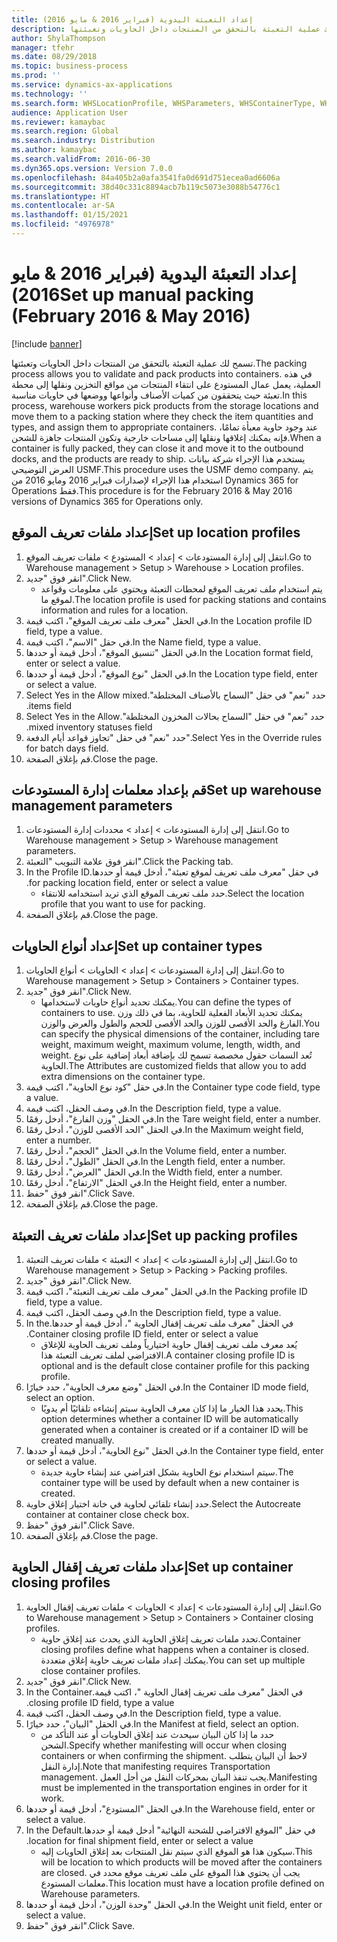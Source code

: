 ```yaml
---
title: إعداد التعبئة اليدوية (فبراير 2016 & مايو 2016)
description: تسمح لك عملية التعبئة بالتحقق من المنتجات داخل الحاويات وتعبئتها.
author: ShylaThompson
manager: tfehr
ms.date: 08/29/2018
ms.topic: business-process
ms.prod: ''
ms.service: dynamics-ax-applications
ms.technology: ''
ms.search.form: WHSLocationProfile, WHSParameters, WHSContainerType, WHSPackProfile, WHSCloseContainerProfile, InventLocationIdLookup, UnitOfMeasureLookup
audience: Application User
ms.reviewer: kamaybac
ms.search.region: Global
ms.search.industry: Distribution
ms.author: kamaybac
ms.search.validFrom: 2016-06-30
ms.dyn365.ops.version: Version 7.0.0
ms.openlocfilehash: 84a405b2a0afa3541fa0d691d751ecea0ad6606a
ms.sourcegitcommit: 38d40c331c8894acb7b119c5073e3088b54776c1
ms.translationtype: HT
ms.contentlocale: ar-SA
ms.lasthandoff: 01/15/2021
ms.locfileid: "4976978"
---
```

# <a name="set-up-manual-packing-february-2016--may-2016"></a><span data-ttu-id="aaa29-103">إعداد التعبئة اليدوية (فبراير 2016 & مايو 2016)</span><span class="sxs-lookup"><span data-stu-id="aaa29-103">Set up manual packing (February 2016 & May 2016)</span></span>

[!include [banner](../../includes/banner.md)]

<span data-ttu-id="aaa29-104">تسمح لك عملية التعبئة بالتحقق من المنتجات داخل الحاويات وتعبئتها.</span><span class="sxs-lookup"><span data-stu-id="aaa29-104">The packing process allows you to validate and pack products into containers.</span></span> <span data-ttu-id="aaa29-105">في هذه العملية، يعمل عمال المستودع على انتقاء المنتجات من مواقع التخزين ونقلها إلى محطة تعبئة حيث يتحققون من كميات الأصناف وأنواعها ووضعها في حاويات مناسبة.</span><span class="sxs-lookup"><span data-stu-id="aaa29-105">In this process, warehouse workers pick products from the storage locations and move them to a packing station where they check the item quantities and types, and assign them to appropriate containers.</span></span> <span data-ttu-id="aaa29-106">عند وجود حاوية معبأة تمامًا، فإنه يمكنك إغلاقها ونقلها إلى مساحات خارجية وتكون المنتجات جاهزة للشحن.</span><span class="sxs-lookup"><span data-stu-id="aaa29-106">When a container is fully packed, they can close it and move it to the outbound docks, and the products are ready to ship.</span></span> <span data-ttu-id="aaa29-107">يستخدم هذا الإجراء شركة بيانات العرض التوضيحي USMF.</span><span class="sxs-lookup"><span data-stu-id="aaa29-107">This procedure uses the USMF demo company.</span></span> <span data-ttu-id="aaa29-108">يتم استخدام هذا الإجراء لإصدارات فبراير 2016 ومايو 2016 من Dynamics 365 for Operations فقط.</span><span class="sxs-lookup"><span data-stu-id="aaa29-108">This procedure is for the February 2016 & May 2016 versions of Dynamics 365 for Operations only.</span></span>


## <a name="set-up-location-profiles"></a><span data-ttu-id="aaa29-109">إعداد ملفات تعريف الموقع</span><span class="sxs-lookup"><span data-stu-id="aaa29-109">Set up location profiles</span></span>
1. <span data-ttu-id="aaa29-110">انتقل إلى إدارة المستودعات‬ > إعداد > المستودع > ملفات تعريف الموقع‬.</span><span class="sxs-lookup"><span data-stu-id="aaa29-110">Go to Warehouse management > Setup > Warehouse > Location profiles.</span></span>
2. <span data-ttu-id="aaa29-111">انقر فوق "جديد".</span><span class="sxs-lookup"><span data-stu-id="aaa29-111">Click New.</span></span>
    * <span data-ttu-id="aaa29-112">يتم استخدام ملف تعريف الموقع لمحطات التعبئة ويحتوي على معلومات وقواعد لموقع ما.</span><span class="sxs-lookup"><span data-stu-id="aaa29-112">The location profile is used for packing stations and contains information and rules for a location.</span></span>  
3. <span data-ttu-id="aaa29-113">في الحقل "معرف ملف تعريف الموقع"، اكتب قيمة.</span><span class="sxs-lookup"><span data-stu-id="aaa29-113">In the Location profile ID field, type a value.</span></span>
4. <span data-ttu-id="aaa29-114">في حقل "الاسم"، اكتب قيمة.</span><span class="sxs-lookup"><span data-stu-id="aaa29-114">In the Name field, type a value.</span></span>
5. <span data-ttu-id="aaa29-115">في الحقل "تنسيق الموقع"، أدخل قيمة أو حددها.</span><span class="sxs-lookup"><span data-stu-id="aaa29-115">In the Location format field, enter or select a value.</span></span>
6. <span data-ttu-id="aaa29-116">في الحقل "نوع الموقع‬"، أدخل قيمة أو حددها.</span><span class="sxs-lookup"><span data-stu-id="aaa29-116">In the Location type field, enter or select a value.</span></span>
7. <span data-ttu-id="aaa29-117">حدد "نعم" في حقل "‏‫‏‫السماح بالأصناف المختلطة".</span><span class="sxs-lookup"><span data-stu-id="aaa29-117">Select Yes in the Allow mixed items field.</span></span>
8. <span data-ttu-id="aaa29-118">حدد "نعم" في حقل "‏‫‏‫السماح بحالات المخزون المختلطة".</span><span class="sxs-lookup"><span data-stu-id="aaa29-118">Select Yes in the Allow mixed  inventory statuses field.</span></span>
9. <span data-ttu-id="aaa29-119">حدد "نعم" في حقل "تجاوز قواعد أيام الدفعة".</span><span class="sxs-lookup"><span data-stu-id="aaa29-119">Select Yes in the Override rules for batch days field.</span></span>
10. <span data-ttu-id="aaa29-120">قم بإغلاق الصفحة.</span><span class="sxs-lookup"><span data-stu-id="aaa29-120">Close the page.</span></span>

## <a name="set-up-warehouse-management-parameters"></a><span data-ttu-id="aaa29-121">قم بإعداد معلمات إدارة المستودعات</span><span class="sxs-lookup"><span data-stu-id="aaa29-121">Set up warehouse management parameters</span></span> 
1. <span data-ttu-id="aaa29-122">انتقل إلى إدارة المستودعات > إعداد‬ > محددات إدارة المستودعات.</span><span class="sxs-lookup"><span data-stu-id="aaa29-122">Go to Warehouse management > Setup > Warehouse management parameters.</span></span>
2. <span data-ttu-id="aaa29-123">انقر فوق علامة التبويب "التعبئة".</span><span class="sxs-lookup"><span data-stu-id="aaa29-123">Click the Packing tab.</span></span>
3. <span data-ttu-id="aaa29-124">في حقل "‏‫معرف ملف تعريف لموقع تعبئة"، أدخل قيمة أو حددها.</span><span class="sxs-lookup"><span data-stu-id="aaa29-124">In the Profile ID for packing location field, enter or select a value.</span></span>
    * <span data-ttu-id="aaa29-125">حدد ملف تعريف الموقع الذي تريد استخدامه للانتقاء.</span><span class="sxs-lookup"><span data-stu-id="aaa29-125">Select the location profile that you want to use for packing.</span></span>  
4. <span data-ttu-id="aaa29-126">قم بإغلاق الصفحة.</span><span class="sxs-lookup"><span data-stu-id="aaa29-126">Close the page.</span></span>

## <a name="set-up-container-types"></a><span data-ttu-id="aaa29-127">إعداد أنواع الحاويات</span><span class="sxs-lookup"><span data-stu-id="aaa29-127">Set up container types</span></span>
1. <span data-ttu-id="aaa29-128">انتقل إلى إدارة المستودعات > إعداد > الحاويات > أنواع الحاويات.</span><span class="sxs-lookup"><span data-stu-id="aaa29-128">Go to Warehouse management > Setup > Containers > Container types.</span></span>
2. <span data-ttu-id="aaa29-129">انقر فوق "جديد".</span><span class="sxs-lookup"><span data-stu-id="aaa29-129">Click New.</span></span>
    * <span data-ttu-id="aaa29-130">يمكنك تحديد أنواع حاويات لاستخدامها.</span><span class="sxs-lookup"><span data-stu-id="aaa29-130">You can define the types of containers to use.</span></span> <span data-ttu-id="aaa29-131">يمكنك تحديد الأبعاد الفعلية للحاوية، بما في ذلك وزن الفارغ والحد الأقصى للوزن والحد الأقصى للحجم والطول والعرض والوزن.</span><span class="sxs-lookup"><span data-stu-id="aaa29-131">You can specify the physical dimensions of the container, including tare weight, maximum weight, maximum volume, length, width, and weight.</span></span>  <span data-ttu-id="aaa29-132">تُعد السمات حقول مخصصة تسمح لك بإضافة أبعاد إضافية على نوع الحاوية.</span><span class="sxs-lookup"><span data-stu-id="aaa29-132">The Attributes are customized fields that allow you to add extra dimensions on the container type.</span></span>     
3. <span data-ttu-id="aaa29-133">في حقل "كود نوع الحاوية"، اكتب قيمة.</span><span class="sxs-lookup"><span data-stu-id="aaa29-133">In the Container type code field, type a value.</span></span>
4. <span data-ttu-id="aaa29-134">في وصف الحقل، اكتب قيمة.</span><span class="sxs-lookup"><span data-stu-id="aaa29-134">In the Description field, type a value.</span></span>
5. <span data-ttu-id="aaa29-135">في الحقل "وزن الفارغ‬"، أدخل رقمًا.</span><span class="sxs-lookup"><span data-stu-id="aaa29-135">In the Tare weight field, enter a number.</span></span>
6. <span data-ttu-id="aaa29-136">في الحقل "الحد الأقصى للوزن"، أدخل رقمًا.</span><span class="sxs-lookup"><span data-stu-id="aaa29-136">In the Maximum weight field, enter a number.</span></span>
7. <span data-ttu-id="aaa29-137">في الحقل "الحجم‬"، أدخل رقمًا.</span><span class="sxs-lookup"><span data-stu-id="aaa29-137">In the Volume field, enter a number.</span></span>
8. <span data-ttu-id="aaa29-138">في الحقل "الطول"، أدخل رقمًا.</span><span class="sxs-lookup"><span data-stu-id="aaa29-138">In the Length field, enter a number.</span></span>
9. <span data-ttu-id="aaa29-139">في الحقل "العرض"، أدخل رقمًا.</span><span class="sxs-lookup"><span data-stu-id="aaa29-139">In the Width field, enter a number.</span></span>
10. <span data-ttu-id="aaa29-140">في الحقل "الارتفاع"، أدخل رقمًا.</span><span class="sxs-lookup"><span data-stu-id="aaa29-140">In the Height field, enter a number.</span></span>
11. <span data-ttu-id="aaa29-141">انقر فوق "حفظ".</span><span class="sxs-lookup"><span data-stu-id="aaa29-141">Click Save.</span></span>
12. <span data-ttu-id="aaa29-142">قم بإغلاق الصفحة.</span><span class="sxs-lookup"><span data-stu-id="aaa29-142">Close the page.</span></span>

## <a name="set-up-packing-profiles"></a><span data-ttu-id="aaa29-143">إعداد ملفات تعريف التعبئة</span><span class="sxs-lookup"><span data-stu-id="aaa29-143">Set up packing profiles</span></span>
1. <span data-ttu-id="aaa29-144">انتقل إلى إدارة المستودعات > إعداد > التعبئة > ملفات تعريف التعبئة.</span><span class="sxs-lookup"><span data-stu-id="aaa29-144">Go to Warehouse management > Setup > Packing > Packing profiles.</span></span>
2. <span data-ttu-id="aaa29-145">انقر فوق "جديد".</span><span class="sxs-lookup"><span data-stu-id="aaa29-145">Click New.</span></span>
3. <span data-ttu-id="aaa29-146">في الحقل "معرف ملف تعريف التعبئة"، اكتب قيمة.</span><span class="sxs-lookup"><span data-stu-id="aaa29-146">In the Packing profile ID field, type a value.</span></span>
4. <span data-ttu-id="aaa29-147">في وصف الحقل، اكتب قيمة.</span><span class="sxs-lookup"><span data-stu-id="aaa29-147">In the Description field, type a value.</span></span>
5. <span data-ttu-id="aaa29-148">في الحقل "‏‫معرف ملف تعريف إقفال الحاوية "، أدخل قيمة أو حددها.</span><span class="sxs-lookup"><span data-stu-id="aaa29-148">In the Container closing profile ID field, enter or select a value.</span></span>
    * <span data-ttu-id="aaa29-149">يُعد معرف ملف تعريف إقفال حاوية اختيارياً وملف تعريف الحاوية للإغلاق الافتراضي لملف تعريف التعبئة هذا.</span><span class="sxs-lookup"><span data-stu-id="aaa29-149">A container closing profile ID is optional and is the default close container profile for this packing profile.</span></span>  
6. <span data-ttu-id="aaa29-150">في الحقل "وضع معرف الحاوية"، حدد خيارًا.</span><span class="sxs-lookup"><span data-stu-id="aaa29-150">In the Container ID mode field, select an option.</span></span>
    * <span data-ttu-id="aaa29-151">يحدد هذا الخيار ما إذا كان معرف الحاوية سيتم إنشاءه تلقائيًا أم يدويًا.</span><span class="sxs-lookup"><span data-stu-id="aaa29-151">This option determines whether a container ID will be automatically generated when a container is created or if a container ID will be created manually.</span></span>  
7. <span data-ttu-id="aaa29-152">في الحقل "نوع الحاوية"، أدخل قيمة أو حددها.</span><span class="sxs-lookup"><span data-stu-id="aaa29-152">In the Container type field, enter or select a value.</span></span>
    * <span data-ttu-id="aaa29-153">سيتم استخدام نوع الحاوية بشكل افتراضي عند إنشاء حاوية جديدة.</span><span class="sxs-lookup"><span data-stu-id="aaa29-153">The container type will be used by default when a new container is created.</span></span>  
8. <span data-ttu-id="aaa29-154">حدد إنشاء تلقائي لحاوية في خانة اختيار إغلاق حاوية.</span><span class="sxs-lookup"><span data-stu-id="aaa29-154">Select the Autocreate container at container close check box.</span></span>
9. <span data-ttu-id="aaa29-155">انقر فوق "حفظ".</span><span class="sxs-lookup"><span data-stu-id="aaa29-155">Click Save.</span></span>
10. <span data-ttu-id="aaa29-156">قم بإغلاق الصفحة.</span><span class="sxs-lookup"><span data-stu-id="aaa29-156">Close the page.</span></span>

## <a name="set-up-container-closing-profiles"></a><span data-ttu-id="aaa29-157">إعداد ملفات تعريف إقفال الحاوية</span><span class="sxs-lookup"><span data-stu-id="aaa29-157">Set up container closing profiles</span></span>
1. <span data-ttu-id="aaa29-158">انتقل إلى إدارة المستودعات > إعداد > الحاويات > ملفات تعريف إقفال الحاوية‬.</span><span class="sxs-lookup"><span data-stu-id="aaa29-158">Go to Warehouse management > Setup > Containers > Container closing profiles.</span></span>
    * <span data-ttu-id="aaa29-159">تحدد ملفات تعريف إغلاق الحاوية الذي يحدث عند إغلاق حاوية.</span><span class="sxs-lookup"><span data-stu-id="aaa29-159">Container closing profiles define what happens when a container is closed.</span></span> <span data-ttu-id="aaa29-160">يمكنك إعداد ملفات تعريف حاوية إغلاق متعددة.</span><span class="sxs-lookup"><span data-stu-id="aaa29-160">You can set up multiple close container profiles.</span></span>       
2. <span data-ttu-id="aaa29-161">انقر فوق "جديد".</span><span class="sxs-lookup"><span data-stu-id="aaa29-161">Click New.</span></span>
3. <span data-ttu-id="aaa29-162">في الحقل "‏‫معرف ملف تعريف إقفال الحاوية "، اكتب قيمة.</span><span class="sxs-lookup"><span data-stu-id="aaa29-162">In the Container closing profile ID field, type a value.</span></span>
4. <span data-ttu-id="aaa29-163">في وصف الحقل، اكتب قيمة.</span><span class="sxs-lookup"><span data-stu-id="aaa29-163">In the Description field, type a value.</span></span>
5. <span data-ttu-id="aaa29-164">في الحقل "البيان"، حدد خيارًا.</span><span class="sxs-lookup"><span data-stu-id="aaa29-164">In the Manifest at field, select an option.</span></span>
    * <span data-ttu-id="aaa29-165">حدد ما إذا كان البيان سيحدث عند إغلاق الحاويات أو عند التأكد من الشحن.</span><span class="sxs-lookup"><span data-stu-id="aaa29-165">Specify whether manifesting will occur when closing containers or when confirming the shipment.</span></span> <span data-ttu-id="aaa29-166">لاحظ أن البيان يتطلب إدارة النقل.</span><span class="sxs-lookup"><span data-stu-id="aaa29-166">Note that manifesting requires Transportation management.</span></span> <span data-ttu-id="aaa29-167">يجب تنفذ البيان بمحركات النقل من أجل العمل.</span><span class="sxs-lookup"><span data-stu-id="aaa29-167">Manifesting must be implemented in the transportation engines in order for it work.</span></span>  
6. <span data-ttu-id="aaa29-168">في الحقل "المستودع"، أدخل قيمة أو حددها.</span><span class="sxs-lookup"><span data-stu-id="aaa29-168">In the Warehouse field, enter or select a value.</span></span>
7. <span data-ttu-id="aaa29-169">في حقل "‏‫‏‫الموقع الافتراضي للشحنة النهائية‬" أدخل قيمة أو حددها.</span><span class="sxs-lookup"><span data-stu-id="aaa29-169">In the Default location for final shipment field, enter or select a value.</span></span>
    * <span data-ttu-id="aaa29-170">سيكون هذا هو الموقع الذي سيتم نقل المنتجات بعد إغلاق الحاويات إليه.</span><span class="sxs-lookup"><span data-stu-id="aaa29-170">This will be location to which products will be moved after the containers are closed.</span></span> <span data-ttu-id="aaa29-171">يجب أن يحتوي هذا الموقع على ملف تعريف موقع محدد في معلمات المستودع.</span><span class="sxs-lookup"><span data-stu-id="aaa29-171">This location must have a location profile defined on Warehouse parameters.</span></span>  
8. <span data-ttu-id="aaa29-172">في الحقل "وحدة الوزن"، أدخل قيمة أو حددها.</span><span class="sxs-lookup"><span data-stu-id="aaa29-172">In the Weight unit field, enter or select a value.</span></span>
9. <span data-ttu-id="aaa29-173">انقر فوق "حفظ".</span><span class="sxs-lookup"><span data-stu-id="aaa29-173">Click Save.</span></span>

